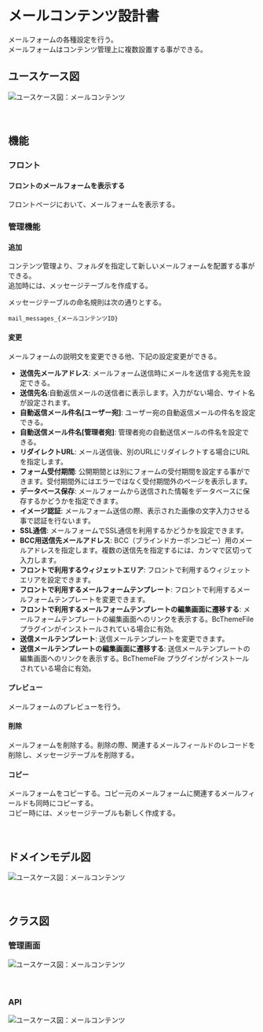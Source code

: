 # メールコンテンツ設計書

メールフォームの各種設定を行う。  
メールフォームはコンテンツ管理上に複数設置する事ができる。 

## ユースケース図
![ユースケース図：メールコンテンツ](../../../svg/use_case/bc-mail/mail_contents.svg)

　
## 機能
### フロント
#### フロントのメールフォームを表示する
フロントページにおいて、メールフォームを表示する。

### 管理機能
#### 追加
コンテンツ管理より、フォルダを指定して新しいメールフォームを配置する事ができる。  
追加時には、メッセージテーブルを作成する。

メッセージテーブルの命名規則は次の通りとする。  
```shell
mail_messages_{メールコンテンツID}
```


#### 変更
メールフォームの説明文を変更できる他、下記の設定変更ができる。

- **送信先メールアドレス**: メールフォーム送信時にメールを送信する宛先を設定できる。
- **送信先名**:自動返信メールの送信者に表示します。入力がない場合、サイト名が設定されます。
- **自動返信メール件名[ユーザー宛]**: ユーザー宛の自動返信メールの件名を設定できる。
- **自動送信メール件名[管理者宛]**: 管理者宛の自動送信メールの件名を設定できる。
- **リダイレクトURL**: メール送信後、別のURLにリダイレクトする場合にURLを指定します。
- **フォーム受付期間**: 公開期間とは別にフォームの受付期間を設定する事ができます。受付期間外にはエラーではなく受付期間外のページを表示します。
- **データベース保存**: メールフォームから送信された情報をデータベースに保存するかどうかを指定できます。
- **イメージ認証**: メールフォーム送信の際、表示された画像の文字入力させる事で認証を行ないます。
- **SSL通信**: メールフォームでSSL通信を利用するかどうかを設定できます。
- **BCC用送信先メールアドレス**: BCC（ブラインドカーボンコピー）用のメールアドレスを指定します。複数の送信先を指定するには、カンマで区切って入力します。
- **フロントで利用するウィジェットエリア**: フロントで利用するウィジェットエリアを設定できます。
- **フロントで利用するメールフォームテンプレート**: フロントで利用するメールフォームテンプレートを変更できます。 
- **フロントで利用するメールフォームテンプレートの編集画面に遷移する**: メールフォームテンプレートの編集画面へのリンクを表示する。BcThemeFile プラグインがインストールされている場合に有効。
- **送信メールテンプレート**: 送信メールテンプレートを変更できます。
- **送信メールテンプレートの編集画面に遷移する**: 送信メールテンプレートの編集画面へのリンクを表示する。BcThemeFile プラグインがインストールされている場合に有効。

#### プレビュー
メールフォームのプレビューを行う。

#### 削除
メールフォームを削除する。削除の際、関連するメールフィールドのレコードを削除し、メッセージテーブルを削除する。

#### コピー
メールフォームをコピーする。コピー元のメールフォームに関連するメールフィールドも同時にコピーする。  
コピー時には、メッセージテーブルも新しく作成する。

　
## ドメインモデル図
![ユースケース図：メールコンテンツ](../../../svg/domain_model/bc-mail/mail_contents.svg)

　
## クラス図
### 管理画面
![ユースケース図：メールコンテンツ](../../../svg/class/bc-mail/manage_mail_contents.svg)

　
### API
![ユースケース図：メールコンテンツ](../../../svg/class/bc-mail/api_mail_contents.svg)
